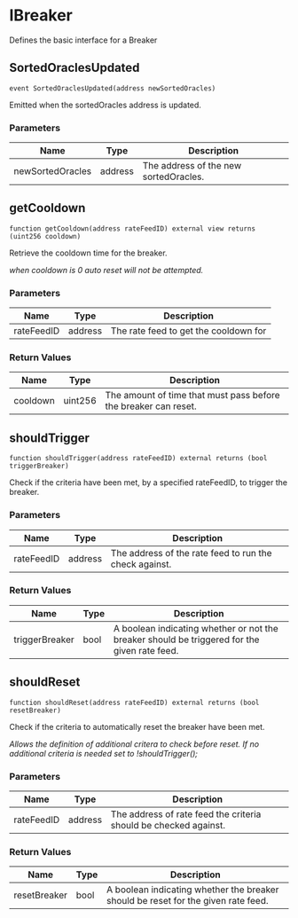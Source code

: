 # IBreaker

Defines the basic interface for a Breaker

## SortedOraclesUpdated

```solidity
event SortedOraclesUpdated(address newSortedOracles)
```

Emitted when the sortedOracles address is updated.

### Parameters

| Name             | Type    | Description                           |
| ---------------- | ------- | ------------------------------------- |
| newSortedOracles | address | The address of the new sortedOracles. |

## getCooldown

```solidity
function getCooldown(address rateFeedID) external view returns (uint256 cooldown)
```

Retrieve the cooldown time for the breaker.

_when cooldown is 0 auto reset will not be attempted._

### Parameters

| Name       | Type    | Description                           |
| ---------- | ------- | ------------------------------------- |
| rateFeedID | address | The rate feed to get the cooldown for |

### Return Values

| Name     | Type    | Description                                                     |
| -------- | ------- | --------------------------------------------------------------- |
| cooldown | uint256 | The amount of time that must pass before the breaker can reset. |

## shouldTrigger

```solidity
function shouldTrigger(address rateFeedID) external returns (bool triggerBreaker)
```

Check if the criteria have been met, by a specified rateFeedID, to trigger the breaker.

### Parameters

| Name       | Type    | Description                                            |
| ---------- | ------- | ------------------------------------------------------ |
| rateFeedID | address | The address of the rate feed to run the check against. |

### Return Values

| Name           | Type | Description                                                                                  |
| -------------- | ---- | -------------------------------------------------------------------------------------------- |
| triggerBreaker | bool | A boolean indicating whether or not the breaker should be triggered for the given rate feed. |

## shouldReset

```solidity
function shouldReset(address rateFeedID) external returns (bool resetBreaker)
```

Check if the criteria to automatically reset the breaker have been met.

_Allows the definition of additional critera to check before reset. If no additional criteria is needed set to !shouldTrigger();_

### Parameters

| Name       | Type    | Description                                                      |
| ---------- | ------- | ---------------------------------------------------------------- |
| rateFeedID | address | The address of rate feed the criteria should be checked against. |

### Return Values

| Name         | Type | Description                                                                       |
| ------------ | ---- | --------------------------------------------------------------------------------- |
| resetBreaker | bool | A boolean indicating whether the breaker should be reset for the given rate feed. |
